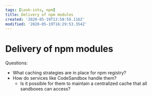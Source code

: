 ```yaml
---
tags: [Look-into, npm]
title: Delivery of npm modules
created: '2020-05-19T13:58:59.116Z'
modified: '2020-05-19T16:29:53.354Z'
---
```


# Delivery of npm modules

Questions: 

- What caching strategies are in place for npm registry?
- How do services like CodeSandbox handle them?
  - Is it possible for them to maintain a centralized cache
      that all sandboxes can access? 


